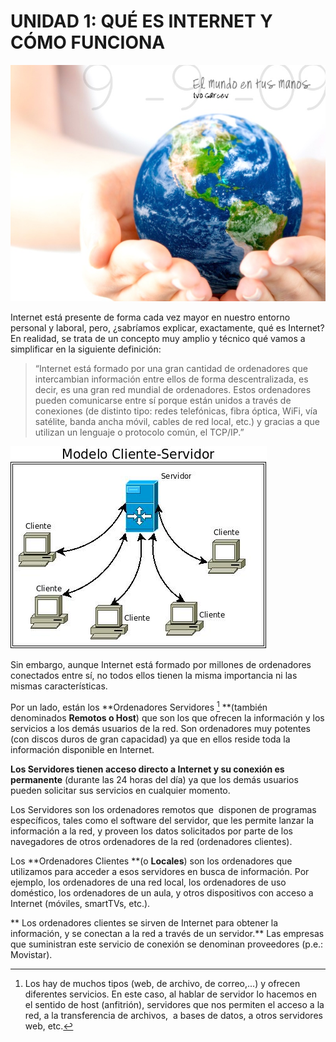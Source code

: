 
# UNIDAD 1: QUÉ ES INTERNET Y CÓMO FUNCIONA


![Fig 11 El mundo en tus manos Autor: coqi garces Fuente: http://www.flickr.com/photos/ivogarcev/3921206837/ Licencia Creative Commons](img/3921206837_109d3116d7_o.jpg)





Internet está presente de forma cada vez mayor en nuestro entorno personal y laboral, pero, ¿sabríamos explicar, exactamente, qué es Internet? En realidad, se trata de un concepto muy amplio y técnico qué vamos a simplificar en la siguiente definición:

> “Internet está formado por una gran cantidad de ordenadores que intercambian información entre ellos de forma descentralizada, es decir, es una gran red mundial de ordenadores. Estos ordenadores pueden comunicarse entre sí porque están unidos a través de conexiones (de distinto tipo: redes telefónicas, fibra óptica, WiFi, vía satélite, banda ancha móvil, cables de red local, etc.) y gracias a que utilizan un lenguaje o protocolo común, el TCP/IP.”




![1-2- Cliente-servidor- Fuente: http://upload-wikimedia-org/wikipedia/commons/6/69/Cliente-servidor-jpeg Licencia Creative Commons-](img/Cliente-servidor_wiki.jpg)



Sin embargo, aunque Internet está formado por millones de ordenadores conectados entre sí, no todos ellos tienen la misma importancia ni las mismas características.

Por un lado, están los **Ordenadores Servidores [^1] **(también denominados **Remotos o Host**) que son los que ofrecen la información y los servicios a los demás usuarios de la red. Son ordenadores muy potentes (con discos duros de gran capacidad) ya que en ellos reside toda la información disponible en Internet.

**Los Servidores tienen acceso directo a Internet y su conexión es permanente** (durante las 24 horas del día) ya que los demás usuarios pueden solicitar sus servicios en cualquier momento.

Los Servidores son los ordenadores remotos que  disponen de programas específicos, tales como el software del servidor, que les permite lanzar la información a la red, y proveen los datos solicitados por parte de los navegadores de otros ordenadores de la red (ordenadores clientes).

Los **Ordenadores Clientes **(o **Locales**) son los ordenadores que utilizamos para acceder a esos servidores en busca de información. Por ejemplo, los ordenadores de una red local, los ordenadores de uso doméstico, los ordenadores de un aula, y otros dispositivos con acceso a Internet (móviles, smartTVs, etc.).

** Los ordenadores clientes se sirven de Internet para obtener la información, y se conectan a la red a través de un servidor.** Las empresas que suministran este servicio de conexión se denominan proveedores (p.e.: Movistar).                    

[^1]: Los hay de muchos tipos (web, de archivo, de correo,...) y ofrecen diferentes servicios. En este caso, al hablar de servidor lo hacemos en el sentido de host (anfitrión), servidores que nos permiten el acceso a la red, a la transferencia de archivos,  a bases de datos, a otros servidores web, etc.